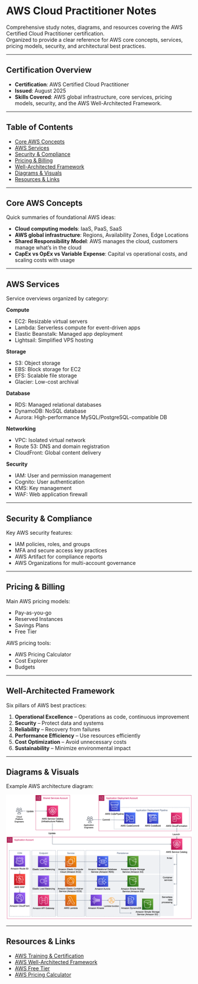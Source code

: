 # AWS Cloud Practitioner Notes

Comprehensive study notes, diagrams, and resources covering the AWS Certified Cloud Practitioner certification.  
Organized to provide a clear reference for AWS core concepts, services, pricing models, security, and architectural best practices.

---

## Certification Overview
- **Certification**: AWS Certified Cloud Practitioner
- **Issued**: August 2025
- **Skills Covered**: AWS global infrastructure, core services, pricing models, security, and the AWS Well-Architected Framework.

---

## Table of Contents
- [Core AWS Concepts](#core-aws-concepts)
- [AWS Services](#aws-services)
- [Security & Compliance](#security--compliance)
- [Pricing & Billing](#pricing--billing)
- [Well-Architected Framework](#well-architected-framework)
- [Diagrams & Visuals](#diagrams--visuals)
- [Resources & Links](#resources--links)

---

## Core AWS Concepts
Quick summaries of foundational AWS ideas:
- **Cloud computing models**: IaaS, PaaS, SaaS
- **AWS global infrastructure**: Regions, Availability Zones, Edge Locations
- **Shared Responsibility Model**: AWS manages the cloud, customers manage what’s in the cloud
- **CapEx vs OpEx vs Variable Expense**: Capital vs operational costs, and scaling costs with usage

---

## AWS Services
Service overviews organized by category:

**Compute**
- EC2: Resizable virtual servers
- Lambda: Serverless compute for event-driven apps
- Elastic Beanstalk: Managed app deployment
- Lightsail: Simplified VPS hosting

**Storage**
- S3: Object storage
- EBS: Block storage for EC2
- EFS: Scalable file storage
- Glacier: Low-cost archival

**Database**
- RDS: Managed relational databases
- DynamoDB: NoSQL database
- Aurora: High-performance MySQL/PostgreSQL-compatible DB

**Networking**
- VPC: Isolated virtual network
- Route 53: DNS and domain registration
- CloudFront: Global content delivery

**Security**
- IAM: User and permission management
- Cognito: User authentication
- KMS: Key management
- WAF: Web application firewall

---

## Security & Compliance
Key AWS security features:
- IAM policies, roles, and groups
- MFA and secure access key practices
- AWS Artifact for compliance reports
- AWS Organizations for multi-account governance

---

## Pricing & Billing
Main AWS pricing models:
- Pay-as-you-go
- Reserved Instances
- Savings Plans
- Free Tier

AWS pricing tools:
- AWS Pricing Calculator
- Cost Explorer
- Budgets

---

## Well-Architected Framework
Six pillars of AWS best practices:
1. **Operational Excellence** – Operations as code, continuous improvement
2. **Security** – Protect data and systems
3. **Reliability** – Recovery from failures
4. **Performance Efficiency** – Use resources efficiently
5. **Cost Optimization** – Avoid unnecessary costs
6. **Sustainability** – Minimize environmental impact

---

## Diagrams & Visuals
Example AWS architecture diagram:

![AWS Architecture Example](diagrams-visuals/aws-architecture-example.png)

---

## Resources & Links
- [AWS Training & Certification](https://aws.amazon.com/training/)
- [AWS Well-Architected Framework](https://aws.amazon.com/architecture/well-architected/)
- [AWS Free Tier](https://aws.amazon.com/free/)
- [AWS Pricing Calculator](https://calculator.aws/)


